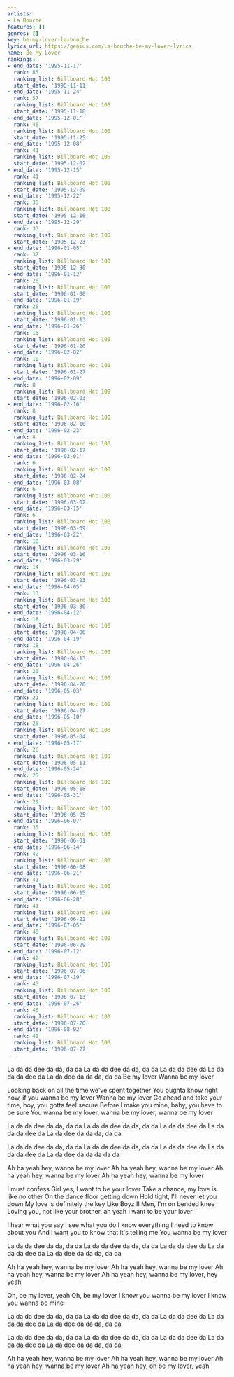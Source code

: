 ```yaml
---
artists:
- La Bouche
features: []
genres: []
key: be-my-lover-la-bouche
lyrics_url: https://genius.com/La-bouche-be-my-lover-lyrics
name: Be My Lover
rankings:
- end_date: '1995-11-17'
  rank: 85
  ranking_list: Billboard Hot 100
  start_date: '1995-11-11'
- end_date: '1995-11-24'
  rank: 57
  ranking_list: Billboard Hot 100
  start_date: '1995-11-18'
- end_date: '1995-12-01'
  rank: 45
  ranking_list: Billboard Hot 100
  start_date: '1995-11-25'
- end_date: '1995-12-08'
  rank: 41
  ranking_list: Billboard Hot 100
  start_date: '1995-12-02'
- end_date: '1995-12-15'
  rank: 41
  ranking_list: Billboard Hot 100
  start_date: '1995-12-09'
- end_date: '1995-12-22'
  rank: 35
  ranking_list: Billboard Hot 100
  start_date: '1995-12-16'
- end_date: '1995-12-29'
  rank: 33
  ranking_list: Billboard Hot 100
  start_date: '1995-12-23'
- end_date: '1996-01-05'
  rank: 32
  ranking_list: Billboard Hot 100
  start_date: '1995-12-30'
- end_date: '1996-01-12'
  rank: 26
  ranking_list: Billboard Hot 100
  start_date: '1996-01-06'
- end_date: '1996-01-19'
  rank: 25
  ranking_list: Billboard Hot 100
  start_date: '1996-01-13'
- end_date: '1996-01-26'
  rank: 16
  ranking_list: Billboard Hot 100
  start_date: '1996-01-20'
- end_date: '1996-02-02'
  rank: 10
  ranking_list: Billboard Hot 100
  start_date: '1996-01-27'
- end_date: '1996-02-09'
  rank: 8
  ranking_list: Billboard Hot 100
  start_date: '1996-02-03'
- end_date: '1996-02-16'
  rank: 8
  ranking_list: Billboard Hot 100
  start_date: '1996-02-10'
- end_date: '1996-02-23'
  rank: 8
  ranking_list: Billboard Hot 100
  start_date: '1996-02-17'
- end_date: '1996-03-01'
  rank: 6
  ranking_list: Billboard Hot 100
  start_date: '1996-02-24'
- end_date: '1996-03-08'
  rank: 6
  ranking_list: Billboard Hot 100
  start_date: '1996-03-02'
- end_date: '1996-03-15'
  rank: 6
  ranking_list: Billboard Hot 100
  start_date: '1996-03-09'
- end_date: '1996-03-22'
  rank: 10
  ranking_list: Billboard Hot 100
  start_date: '1996-03-16'
- end_date: '1996-03-29'
  rank: 14
  ranking_list: Billboard Hot 100
  start_date: '1996-03-23'
- end_date: '1996-04-05'
  rank: 13
  ranking_list: Billboard Hot 100
  start_date: '1996-03-30'
- end_date: '1996-04-12'
  rank: 18
  ranking_list: Billboard Hot 100
  start_date: '1996-04-06'
- end_date: '1996-04-19'
  rank: 18
  ranking_list: Billboard Hot 100
  start_date: '1996-04-13'
- end_date: '1996-04-26'
  rank: 20
  ranking_list: Billboard Hot 100
  start_date: '1996-04-20'
- end_date: '1996-05-03'
  rank: 21
  ranking_list: Billboard Hot 100
  start_date: '1996-04-27'
- end_date: '1996-05-10'
  rank: 26
  ranking_list: Billboard Hot 100
  start_date: '1996-05-04'
- end_date: '1996-05-17'
  rank: 26
  ranking_list: Billboard Hot 100
  start_date: '1996-05-11'
- end_date: '1996-05-24'
  rank: 25
  ranking_list: Billboard Hot 100
  start_date: '1996-05-18'
- end_date: '1996-05-31'
  rank: 29
  ranking_list: Billboard Hot 100
  start_date: '1996-05-25'
- end_date: '1996-06-07'
  rank: 35
  ranking_list: Billboard Hot 100
  start_date: '1996-06-01'
- end_date: '1996-06-14'
  rank: 42
  ranking_list: Billboard Hot 100
  start_date: '1996-06-08'
- end_date: '1996-06-21'
  rank: 41
  ranking_list: Billboard Hot 100
  start_date: '1996-06-15'
- end_date: '1996-06-28'
  rank: 41
  ranking_list: Billboard Hot 100
  start_date: '1996-06-22'
- end_date: '1996-07-05'
  rank: 40
  ranking_list: Billboard Hot 100
  start_date: '1996-06-29'
- end_date: '1996-07-12'
  rank: 42
  ranking_list: Billboard Hot 100
  start_date: '1996-07-06'
- end_date: '1996-07-19'
  rank: 45
  ranking_list: Billboard Hot 100
  start_date: '1996-07-13'
- end_date: '1996-07-26'
  rank: 46
  ranking_list: Billboard Hot 100
  start_date: '1996-07-20'
- end_date: '1996-08-02'
  rank: 49
  ranking_list: Billboard Hot 100
  start_date: '1996-07-27'
---
```

La da da dee da da, da da
La da da dee da da, da da
La da da dee da
La da da da dee da
La da dee da da da, da da
Be my lover
Wanna be my lover


Looking back on all the time we've spent together
You oughta know right now, if you wanna be my lover
Wanna be my lover
Go ahead and take your time, boy, you gotta feel secure
Before I make you mine, baby, you have to be sure
You wanna be my lover, wanna be my lover, wanna be my lover


La da da dee da da, da da
La da da dee da da, da da
La da da dee da
La da da da dee da
La da dee da da da, da da

La da da dee da da, da da
La da da dee da da, da da
La da da dee da
La da da da dee da
La da dee da da da da da


Ah ha yeah hey, wanna be my lover
Ah ha yeah hey, wanna be my lover
Ah ha yeah hey, wanna be my lover
Ah ha yeah hey, wanna be my lover


I must confess
Girl yes, I want to be your lover
Take a chance, my love is like no other
On the dance floor getting down
Hold tight, I'll never let you down
My love is definitely the key
Like Boyz II Men, I'm on bended knee
Loving you, not like your brother, ah yeah
I want to be your lover


I hear what you say
I see what you do
I know everything I need to know about you
And I want you to know that it's telling me
You wanna be my lover


La da da dee da da, da da
La da da dee da da, da da
La da da dee da
La da da da dee da
La da dee da da da, da da


Ah ha yeah hey, wanna be my lover
Ah ha yeah hey, wanna be my lover
Ah ha yeah hey, wanna be my lover
Ah ha yeah hey, wanna be my lover, hey yeah

Oh, be my lover, yeah
Oh, be my lover
I know you wanna be my lover
I know you wanna be mine


La da da dee da da, da da
La da da dee da da, da da
La da da dee da
La da da da dee da
La da dee da da da, da da

La da da dee da da, da da
La da da dee da da, da da
La da da dee da
La da da da dee da
La da dee da da da, da da


Ah ha yeah hey, wanna be my lover
Ah ha yeah hey, wanna be my lover
Ah ha yeah hey, wanna be my lover
Ah ha yeah hey, oh be my lover, yeah
